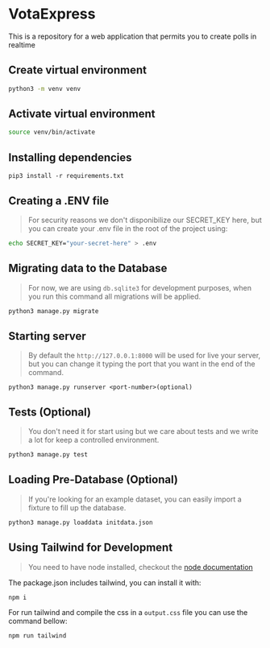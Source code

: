 # VotaExpress

This is a repository for a web application that permits you to create polls in realtime

## Create virtual environment

```bash
python3 -m venv venv
```

## Activate virtual environment

```bash
source venv/bin/activate
```

## Installing dependencies

```pip
pip3 install -r requirements.txt
```

## Creating a .ENV file

> For security reasons we don't disponibilize our SECRET_KEY here, but you can create your .env file in the root of the project using:

```bash
echo SECRET_KEY="your-secret-here" > .env
```

## Migrating data to the Database

> For now, we are using `db.sqlite3` for development purposes, when you run this command all migrations will be applied.

```bash
python3 manage.py migrate
```

## Starting server

> By default the `http://127.0.0.1:8000` will be used for live your server, but you can change it typing the port that you want in the end of the command.

```pip
python3 manage.py runserver <port-number>(optional)
```

## Tests (Optional)

> You don't need it for start using but we care about tests and we write a lot for keep a controlled environment.

```bash
python3 manage.py test
```

## Loading Pre-Database (Optional)

> If you're looking for an example dataset, you can easily import a fixture to fill up the database.

```bash
python3 manage.py loaddata initdata.json
```

## Using Tailwind for Development

> You need to have node installed, checkout the [node documentation]("https://nodejs.org/en")

The package.json includes tailwind, you can install it with:

```bash
npm i
```

For run tailwind and compile the css in a `output.css` file you can use the command bellow:

```bash
npm run tailwind
```
